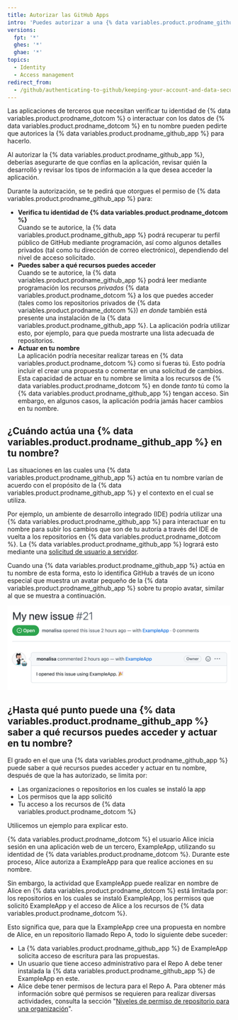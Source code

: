 ```yaml
---
title: Autorizar las GitHub Apps
intro: 'Puedes autorizar a una {% data variables.product.prodname_github_app %} para que permita que una aplicación recupere información sobre tu cuenta de {% data variables.product.prodname_dotcom %} y, en algunos casos, para hacer cambios en {% data variables.product.prodname_dotcom %} en tu nombre.'
versions:
  fpt: '*'
  ghes: '*'
  ghae: '*'
topics:
  - Identity
  - Access management
redirect_from:
  - /github/authenticating-to-github/keeping-your-account-and-data-secure/authorizing-github-apps
---
```


Las aplicaciones de terceros que necesitan verificar tu identidad de {% data variables.product.prodname_dotcom %} o interactuar con los datos de {% data variables.product.prodname_dotcom %} en tu nombre pueden pedirte que autorices la {% data variables.product.prodname_github_app %} para hacerlo.

Al autorizar la {% data variables.product.prodname_github_app %}, deberías asegurarte de que confías en la aplicación, revisar quién la desarrolló y revisar los tipos de información a la que desea acceder la aplicación.

Durante la autorización, se te pedirá que otorgues el permiso de {% data variables.product.prodname_github_app %} para:
* **Verifica tu identidad de {% data variables.product.prodname_dotcom %}**<br/> Cuando se te autorice, la {% data variables.product.prodname_github_app %} podrá recuperar tu perfil público de GitHub mediante programación, así como algunos detalles privados (tal como tu dirección de correo electrónico), dependiendo del nivel de acceso solicitado.
* **Puedes saber a qué recursos puedes acceder**<br/> Cuando se te autorice, la {% data variables.product.prodname_github_app %} podrá leer mediante programación los recursos _privados_ {% data variables.product.prodname_dotcom %} a los que puedes acceder (tales como los repositorios privados de {% data variables.product.prodname_dotcom %}) _en donde_ también está presente una instalación de la {% data variables.product.prodname_github_app %}. La aplicación podría utilizar esto, por ejemplo, para que pueda mostrarte una lista adecuada de repositorios.
* **Actuar en tu nombre**<br/> La aplicación podría necesitar realizar tareas en {% data variables.product.prodname_dotcom %} como si fueras tú. Esto podría incluir el crear una propuesta o comentar en una solicitud de cambios. Esta capacidad de actuar en tu nombre se limita a los recursos de {% data variables.product.prodname_dotcom %} en donde _tanto_ tú como la {% data variables.product.prodname_github_app %} tengan acceso. Sin embargo, en algunos casos, la aplicación podría jamás hacer cambios en tu nombre.

## ¿Cuándo actúa una {% data variables.product.prodname_github_app %} en tu nombre?

Las situaciones en las cuales una {% data variables.product.prodname_github_app %} actúa en tu nombre varían de acuerdo con el propósito de la {% data variables.product.prodname_github_app %} y el contexto en el cual se utiliza.

Por ejemplo, un ambiente de desarrollo integrado (IDE) podría utilizar una {% data variables.product.prodname_github_app %} para interactuar en tu nombre para subir los cambios que son de tu autoría a través del IDE de vuelta a los repositorios en {% data variables.product.prodname_dotcom %}.  La {% data variables.product.prodname_github_app %} logrará esto mediante una [solicitud de usuario a servidor](/get-started/quickstart/github-glossary#user-to-server-request).

Cuando una {% data variables.product.prodname_github_app %} actúa en tu nombre de esta forma, esto lo identifica GitHub a través de un icono especial que muestra un avatar pequeño de la {% data variables.product.prodname_github_app %} sobre tu propio avatar, similar al que se muestra a continuación.

![Una propuesta que creó una solicitud de "usuario a servidor" desde una {% data variables.product.prodname_github_app %}](/assets/images/help/apps/github-apps-new-issue.png)

## ¿Hasta qué punto puede una {% data variables.product.prodname_github_app %} saber a qué recursos puedes acceder y actuar en tu nombre?

El grado en el que una {% data variables.product.prodname_github_app %} puede saber a qué recursos puedes acceder y actuar en tu nombre, después de que la has autorizado, se limita por:

* Las organizaciones o repositorios en los cuales se instaló la app
* Los permisos que la app solicitó
* Tu acceso a los recursos de {% data variables.product.prodname_dotcom %}

Utilicemos un ejemplo para explicar esto.

{% data variables.product.prodname_dotcom %} el usuario Alice inicia sesión en una aplicación web de un tercero, ExampleApp, utilizando su identidad de {% data variables.product.prodname_dotcom %}. Durante este proceso, Alice autoriza a ExampleApp para que realice acciones en su nombre.

Sin embargo, la actividad que ExampleApp puede realizar en nombre de Alice en {% data variables.product.prodname_dotcom %} está limitada por: los repositorios en los cuales se instaló ExampleApp, los permisos que solicitó ExampleApp y el acceso de Alice a los recursos de {% data variables.product.prodname_dotcom %}.

Esto significa que, para que la ExampleApp cree una propuesta en nombre de Alice, en un repositorio llamado Repo A, todo lo siguiente debe suceder:

* La {% data variables.product.prodname_github_app %} de ExampleApp solicita acceso de escritura para las propuestas.
* Un usuario que tiene acceso administrativo para el Repo A debe tener instalada la {% data variables.product.prodname_github_app %} de ExampleApp en este.
* Alice debe tener permisos de lectura para el Repo A. Para obtener más información sobre qué permisos se requieren para realizar diversas actividades, consulta la sección "[Niveles de permiso de repositorio para una organización](/organizations/managing-access-to-your-organizations-repositories/repository-permission-levels-for-an-organization#repository-access-for-each-permission-level)".
